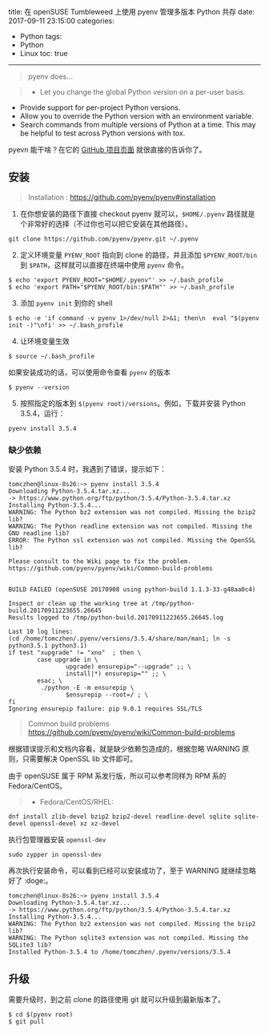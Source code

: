 title: 在 openSUSE Tumbleweed 上使用 pyenv 管理多版本 Python 共存
date: 2017-09-11 23:15:00
categories:
  - Python
tags:
  - Python
  - Linux
toc: true
---

> pyenv does...

>* Let you change the global Python version on a per-user basis.
* Provide support for per-project Python versions.
* Allow you to override the Python version with an environment variable.
* Search commands from multiple versions of Python at a time. This may be helpful to test across Python versions with tox.

pyevn 能干啥？在它的  [GitHub 项目页面](https://github.com/pyenv/pyenv) 就很直接的告诉你了。

## 安装

> Installation : https://github.com/pyenv/pyenv#installation

1. 在你想安装的路径下直接 checkout pyenv 就可以，`$HOME/.pyenv` 路径就是个非常好的选择（不过你也可以把它安装在其他路径）。

```shell
git clone https://github.com/pyenv/pyenv.git ~/.pyenv
```

2. 定义环境变量 `PYENV_ROOT` 指向到 clone 的路径，并且添加 `$PYENV_ROOT/bin` 到 `$PATH`，这样就可以直接在终端中使用 `pyenv` 命令。

```shell
$ echo 'export PYENV_ROOT="$HOME/.pyenv"' >> ~/.bash_profile
$ echo 'export PATH="$PYENV_ROOT/bin:$PATH"' >> ~/.bash_profile
```

3. 添加 `pyenv init` 到你的 shell

```
$ echo -e 'if command -v pyenv 1>/dev/null 2>&1; then\n  eval "$(pyenv init -)"\nfi' >> ~/.bash_profile
```

4. 让环境变量生效

```
$ source ~/.bash_profile
```

如果安装成功的话，可以使用命令查看 `pyenv` 的版本

```
$ pyenv --version
```

5. 按照指定的版本到 `$(pyenv root)/versions`。例如，下载并安装 Python 3.5.4，运行：

```
pyenv install 3.5.4
```

### 缺少依赖

安装 Python 3.5.4 时，我遇到了错误，提示如下：

```
tomczhen@linux-8s26:~> pyenv install 3.5.4
Downloading Python-3.5.4.tar.xz...
-> https://www.python.org/ftp/python/3.5.4/Python-3.5.4.tar.xz
Installing Python-3.5.4...
WARNING: The Python bz2 extension was not compiled. Missing the bzip2 lib?
WARNING: The Python readline extension was not compiled. Missing the GNU readline lib?
ERROR: The Python ssl extension was not compiled. Missing the OpenSSL lib?

Please consult to the Wiki page to fix the problem.
https://github.com/pyenv/pyenv/wiki/Common-build-problems


BUILD FAILED (openSUSE 20170908 using python-build 1.1.3-33-g48aa0c4)

Inspect or clean up the working tree at /tmp/python-build.20170911223655.26645
Results logged to /tmp/python-build.20170911223655.26645.log

Last 10 log lines:
(cd /home/tomczhen/.pyenv/versions/3.5.4/share/man/man1; ln -s python3.5.1 python3.1)
if test "xupgrade" != "xno"  ; then \
        case upgrade in \
                upgrade) ensurepip="--upgrade" ;; \
                install|*) ensurepip="" ;; \
        esac; \
         ./python -E -m ensurepip \
                $ensurepip --root=/ ; \
fi
Ignoring ensurepip failure: pip 9.0.1 requires SSL/TLS
```

> Common build problems
> https://github.com/pyenv/pyenv/wiki/Common-build-problems

根据错误提示和文档内容看，就是缺少依赖包造成的，根据忽略 WARNING 原则，只需要解决 OpenSSL lib 文件即可。

由于 openSUSE 属于 RPM 系发行版，所以可以参考同样为 RPM 系的 Fedora/CentOS。

> * Fedora/CentOS/RHEL:
```shell
dnf install zlib-devel bzip2 bzip2-devel readline-devel sqlite sqlite-devel openssl-devel xz xz-devel
```

执行包管理器安装 `openssl-dev`

```shell
sudo zypper in openssl-dev
```

再次执行安装命令，可以看到已经可以安装成功了，至于 WARNING 就继续忽略好了 :doge:。

```
tomczhen@linux-8s26:~> pyenv install 3.5.4
Downloading Python-3.5.4.tar.xz...
-> https://www.python.org/ftp/python/3.5.4/Python-3.5.4.tar.xz
Installing Python-3.5.4...
WARNING: The Python bz2 extension was not compiled. Missing the bzip2 lib?
WARNING: The Python sqlite3 extension was not compiled. Missing the SQLite3 lib?
Installed Python-3.5.4 to /home/tomczhen/.pyenv/versions/3.5.4
```

## 升级

需要升级时，到之前 clone 的路径使用 git 就可以升级到最新版本了。

```
$ cd $(pyenv root)
$ git pull
```